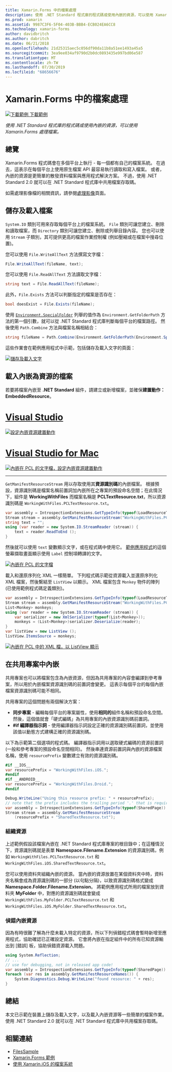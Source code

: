 ```yaml
---
title: Xamarin.Forms 中的檔案處理
description: 使用 .NET Standard 程式庫的程式碼或使用內嵌的資源，可以使用 Xamarin.Forms 處理檔案。
ms.prod: xamarin
ms.assetid: 9987C3F6-5F04-403B-BBB4-ECB024EA6CC8
ms.technology: xamarin-forms
author: davidbritch
ms.author: dabritch
ms.date: 06/21/2018
ms.openlocfilehash: 21d25315aec5c056df90da11b8a51ee1493a45a5
ms.sourcegitcommit: 3ea9ee034af9790d2b0dc0893435e997bd06e587
ms.translationtype: MT
ms.contentlocale: zh-TW
ms.lasthandoff: 07/30/2019
ms.locfileid: "68656676"
---
```

# <a name="file-handling-in-xamarinforms"></a>Xamarin.Forms 中的檔案處理

[![下載範例](~/media/shared/download.png) 下載範例](https://docs.microsoft.com/samples/xamarin/xamarin-forms-samples/workingwithfiles)

_使用 .NET Standard 程式庫的程式碼或使用內嵌的資源，可以使用 Xamarin.Forms 處理檔案。_

## <a name="overview"></a>總覽

Xamarin.Forms 程式碼會在多個平台上執行 - 每一個都有自己的檔案系統。 在過去，這表示在每個平台上使用原生檔案 API 最容易執行讀取和寫入檔案。 或者，內嵌的資源是更簡單的散發資料檔案與應用程式解決方案。 不過，使用 .NET Standard 2.0 就可以在 .NET Standard 程式庫中共用檔案存取碼。

如需處理影像檔的相關資訊，請參閱[處理影像](~/xamarin-forms/user-interface/images.md)頁面。

<a name="Loading_and_Saving_Files" />

## <a name="saving-and-loading-files"></a>儲存及載入檔案

`System.IO` 類別可用來存取每個平台上的檔案系統。 `File` 類別可讓您建立、刪除和讀取檔案，而 `Directory` 類別可讓您建立、刪除或列舉目錄內容。 您也可以使用 `Stream` 子類別，其可提供更高的檔案作業控制權 (例如壓縮或在檔案中搜尋位置)。

您可以使用 `File.WriteAllText` 方法撰寫文字檔：

```csharp
File.WriteAllText(fileName, text);
```

您可以使用 `File.ReadAllText` 方法讀取文字檔：

```csharp
string text = File.ReadAllText(fileName);
```

此外，`File.Exists` 方法可以判斷指定的檔案是否存在：

```csharp
bool doesExist = File.Exists(fileName);
```

使用 [`Environment.SpecialFolder`](xref:System.Environment.SpecialFolder) 列舉的值作為 `Environment.GetFolderPath` 方法的第一個引數，就可以從 .NET Standard 程式庫判斷每個平台的檔案路徑。 然後使用 `Path.Combine` 方法與檔案名稱相結合：

```csharp
string fileName = Path.Combine(Environment.GetFolderPath(Environment.SpecialFolder.LocalApplicationData), "temp.txt");
```

這些作業會在範例應用程式中示範，包括儲存及載入文字的頁面：

[![儲存及載入文字](files-images/saveandload-sml.png "在應用程式中儲存及載入檔案")](files-images/saveandload.png#lightbox "在應用程式中儲存及載入檔案")

<a name="Loading_Files_Embedded_as_Resources" />

## <a name="loading-files-embedded-as-resources"></a>載入內嵌為資源的檔案

若要將檔案內嵌至 **.NET Standard** 組件，請建立或新增檔案，並確保**建置動作：EmbeddedResource**。

# <a name="visual-studiotabwindows"></a>[Visual Studio](#tab/windows)

[![設定內嵌資源建置動作](files-images/vs-embeddedresource-sml.png "設定 EmbeddedResource BuildAction")](files-images/vs-embeddedresource.png#lightbox "設定 EmbeddedResource BuildAction")

# <a name="visual-studio-for-mactabmacos"></a>[Visual Studio for Mac](#tab/macos)

[![內嵌在 PCL 的文字檔，設定內嵌資源建置動作](files-images/xs-embeddedresource-sml.png "設定 EmbeddedResource BuildAction")](files-images/xs-embeddedresource.png#lightbox "設定 EmbeddedResource BuildAction")

-----

`GetManifestResourceStream` 用以存取使用其**資源識別碼**的內嵌檔案。 根據預設，資源識別碼是檔案名稱前置詞加內嵌所在之專案的預設命名空間；在此情況下，組件是 **WorkingWithFiles** 而檔案名稱是 **PCLTextResource.txt**，所以資源識別碼是 `WorkingWithFiles.PCLTextResource.txt`。

```csharp
var assembly = IntrospectionExtensions.GetTypeInfo(typeof(LoadResourceText)).Assembly;
Stream stream = assembly.GetManifestResourceStream("WorkingWithFiles.PCLTextResource.txt");
string text = "";
using (var reader = new System.IO.StreamReader (stream)) {
    text = reader.ReadToEnd ();
}
```

然後就可以使用 `text` 變數顯示文字，或在程式碼中使用它。 [範例應用程式](https://docs.microsoft.com/samples/xamarin/xamarin-forms-samples/workingwithfiles)的這個螢幕擷取畫面顯示使用 `Label` 控制項轉譯的文字。

 [![內嵌在 PCL 的文字檔](files-images/pcltext-sml.png "顯示在應用程式中之內嵌在 PCL 的文字檔")](files-images/pcltext.png#lightbox "顯示在應用程式中之內嵌在 PCL 的文字檔")

載入和還原序列化 XML 一樣簡單。 下列程式碼示範從資源載入並還原序列化 XML 檔案，然後繫結至 `ListView` 以顯示。 XML 檔案包含 `Monkey` 物件的陣列 (已使用範例程式碼定義類別)。

```csharp
var assembly = IntrospectionExtensions.GetTypeInfo(typeof(LoadResourceText)).Assembly;
Stream stream = assembly.GetManifestResourceStream("WorkingWithFiles.PCLXmlResource.xml");
List<Monkey> monkeys;
using (var reader = new System.IO.StreamReader (stream)) {
    var serializer = new XmlSerializer(typeof(List<Monkey>));
    monkeys = (List<Monkey>)serializer.Deserialize(reader);
}
var listView = new ListView ();
listView.ItemsSource = monkeys;
```

 [![內嵌在 PCL 中的 XML 檔，以 ListView 顯示](files-images/pclxml-sml.png "將 XML 檔案內嵌在 PCL 中，以 ListView 顯示")](files-images/pclxml.png#lightbox "將 XML 檔案內嵌在 PCL 中，以 ListView 顯示")

<a name="Embedding_in_Shared_Projects" />

## <a name="embedding-in-shared-projects"></a>在共用專案中內嵌

共用專案也可以將檔案包含為內嵌資源，但因為共用專案的內容會編譯到參考專案，所以用於內嵌檔案資源識別碼的前置詞會變更。 這表示每個平台的每個內嵌檔案資源識別碼可能不相同。

共用專案的這個問題有兩個解決方案：

-  **同步專案** - 編輯每個平台的專案屬性，使用**相同的**組件名稱和預設命名空間。 然後，這個值就會「硬式編碼」為共用專案的內嵌資源識別碼前置詞。
-  **#if 編譯器指示詞** - 使用編譯器指示詞設定正確的資源識別碼前置詞，並使用該值以動態方式建構正確的資源識別碼。


以下為示範第二個選項的程式碼。 編譯器指示詞用以選取硬式編碼的資源前置詞 (一般和參考專案的預設命名空間相同)。 然後串連資源前置詞與內嵌的資源檔案名稱，使用 `resourcePrefix` 變數建立有效的資源識別碼。

```csharp
#if __IOS__
var resourcePrefix = "WorkingWithFiles.iOS.";
#endif
#if __ANDROID__
var resourcePrefix = "WorkingWithFiles.Droid.";
#endif

Debug.WriteLine("Using this resource prefix: " + resourcePrefix);
// note that the prefix includes the trailing period '.' that is required
var assembly = IntrospectionExtensions.GetTypeInfo(typeof(SharedPage)).Assembly;
Stream stream = assembly.GetManifestResourceStream
    (resourcePrefix + "SharedTextResource.txt");
```

<a name="Organizing_Resources" />

### <a name="organizing-resources"></a>組織資源

上述範例假設該檔案內嵌在 .NET Standard 程式庫專案的根目錄中；在這種情況下，資源識別碼就是表單 **Namespace.Filename.Extension** 的資源識別碼，例如 `WorkingWithFiles.PCLTextResource.txt` 和 `WorkingWithFiles.iOS.SharedTextResource.txt`。

您可以使用資料夾組織內嵌的資源。 當內嵌的資源放置在某個資料夾中時，資料夾名稱會成為資源識別碼的一部分 (以句點分隔)，以致資源識別碼格式變成 **Namespace.Folder.Filename.Extension**。 將範例應用程式所用的檔案放到資料夾 **MyFolder** 中，對應的資源識別碼就會變成 `WorkingWithFiles.MyFolder.PCLTextResource.txt` 和 `WorkingWithFiles.iOS.MyFolder.SharedTextResource.txt`。

<a name="Debugging_Embedded_Resources" />

### <a name="debugging-embedded-resources"></a>偵錯內嵌資源

因為有時很難了解為什麼未載入特定的資源，所以下列偵錯程式碼會暫時新增至應用程式，協助確認已正確設定資源。 它會將內嵌在指定組件中的所有已知資源輸出到 [錯誤]  板，協助偵錯資源載入問題。

```csharp
using System.Reflection;
// ...
// use for debugging, not in released app code!
var assembly = IntrospectionExtensions.GetTypeInfo(typeof(SharedPage)).Assembly;
foreach (var res in assembly.GetManifestResourceNames()) {
    System.Diagnostics.Debug.WriteLine("found resource: " + res);
}
```

## <a name="summary"></a>總結

本文已示範在裝置上儲存及載入文字，以及載入內嵌資源等一些簡單的檔案作業。 使用 .NET Standard 2.0 就可以在 .NET Standard 程式庫中共用檔案存取碼。

## <a name="related-links"></a>相關連結

- [FilesSample](https://docs.microsoft.com/samples/xamarin/xamarin-forms-samples/workingwithfiles)
- [Xamarin.Forms 範例](https://github.com/xamarin/xamarin-forms-samples)
- [使用 Xamarin.iOS 的檔案系統](~/ios/app-fundamentals/file-system.md)

